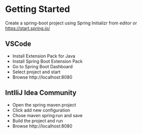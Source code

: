 # Getting Started

Create a spring-boot project using Spring Initializr from editor or https://start.spring.io/

## VSCode

- Install Extension Pack for Java
- Install Spring Boot Extension Pack
- Go to Spring Boot Dashboard
- Select project and start
- Browse http://localhost:8080

## IntlliJ Idea Community

- Open the spring maven project
- Click add new configuration
- Chose maven spring:run and save
- Build the project and run
- Browse http://localhost:8080